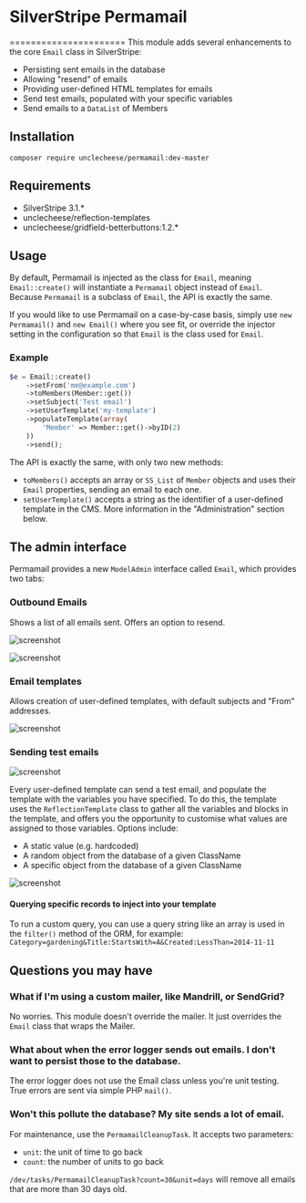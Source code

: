 # SilverStripe Permamail
======================
This module adds several enhancements to the core `Email` class in SilverStripe:
* Persisting sent emails in the database
* Allowing "resend" of emails
* Providing user-defined HTML templates for emails
* Send test emails, populated with your specific variables
* Send emails to a `DataList` of Members

## Installation
`composer require unclecheese/permamail:dev-master`

## Requirements
* SilverStripe 3.1.*
* unclecheese/reflection-templates
* unclecheese/gridfield-betterbuttons:1.2.*

## Usage
By default, Permamail is injected as the class for `Email`, meaning `Email::create()` will instantiate a `Permamail` object instead of `Email`. Because `Permamail` is a subclass of `Email`, the API is exactly the same.

If you would like to use Permamail on a case-by-case basis, simply use `new Permamail()` and `new Email()` where you see fit, or override the injector setting in the configuration so that `Email` is the class used for `Email`.

### Example
```php
$e = Email::create()
 	->setFrom('me@example.com')
 	->toMembers(Member::get())
 	->setSubject('Test email')
 	->setUserTemplate('my-template')
 	->populateTemplate(array(
 		'Member' => Member::get()->byID(2)
 	))
 	->send();
```

The API is exactly the same, with only two new methods:
* `toMembers()` accepts an array or `SS_List` of `Member` objects and uses their `Email` properties, sending an email to each one.
* `setUserTemplate()` accepts a string as the identifier of a user-defined template in the CMS. More information in the "Administration" section below.


## The admin interface
Permamail provides a new `ModelAdmin` interface called `Email`, which provides two tabs:

### Outbound Emails 
Shows a list of all emails sent. Offers an option to resend.

![screenshot](http://image.yogile.com/f2kl9eur/ixplmhzeflfceuzm6m39eh-large.png)

![screenshot](http://image.yogile.com/f2kl9eur/ixplmhxse2ymk3t24uq3hp-large.png)

### Email templates
Allows creation of user-defined templates, with default subjects and "From" addresses.

![screenshot](http://image.yogile.com/f2kl9eur/ixplmh7iqa7zlvo9pryd4a-large.png)

### Sending test emails

![screenshot](http://image.yogile.com/f2kl9eur/ixplmhlowmyogsfme63n1q-large.png)

Every user-defined template can send a test email, and populate the template with the variables you have specified. To do this, the template uses the `ReflectionTemplate` class to gather all the variables and blocks in the template, and offers you the opportunity to customise what values are assigned to those variables. Options include:
* A static value (e.g. hardcoded)
* A random object from the database of a given ClassName
* A specific object from the database of a given ClassName

![screenshot](http://image.yogile.com/f2kl9eur/ixplmhankqylmal8griu5w-large.png)

#### Querying specific records to inject into your template
To run a custom query, you can use a query string like an array is used in the `filter()` method of the ORM, for example: `Category=gardening&Title:StartsWith=A&Created:LessThan=2014-11-11`

## Questions you may have

### What if I'm using a custom mailer, like Mandrill, or SendGrid?

No worries. This module doesn't override the mailer. It just overrides the `Email` class that wraps the Mailer.

### What about when the error logger sends out emails. I don't want to persist those to the database.

The error logger does not use the Email class unless you're unit testing. True errors are sent via simple PHP `mail()`.

### Won't this pollute the database? My site sends a lot of email.

For maintenance, use the `PermamailCleanupTask`. It accepts two parameters:
* `unit`: the unit of time to go back
* `count`: the number of units to go back

`/dev/tasks/PermamailCleanupTask?count=30&unit=days` will remove all emails that are more than 30 days old.

